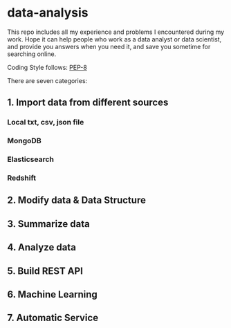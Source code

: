 # data-analysis

This repo includes all my experience and problems I encountered during my work. Hope it can help people who work as a data analyst or data scientist, and provide you answers when you need it, and save you sometime for searching online.

Coding Style follows: [PEP-8](https://www.python.org/dev/peps/pep-0008/)

There are seven categories:

## 1. Import data from different sources

### Local txt, csv, json file

### MongoDB

### Elasticsearch

### Redshift

## 2. Modify data & Data Structure

## 3. Summarize data

## 4. Analyze data

## 5. Build REST API

## 6. Machine Learning

## 7. Automatic Service